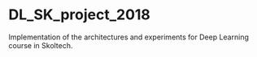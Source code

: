 # DL_SK_project_2018
Implementation of the architectures and experiments for Deep Learning course in Skoltech.
